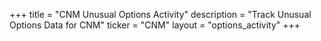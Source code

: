 +++
title = "CNM Unusual Options Activity"
description = "Track Unusual Options Data for CNM"
ticker = "CNM"
layout = "options_activity"
+++

